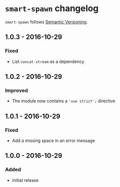 # `smart-spawn` changelog

`smart-spawn` follows [Semantic Versioning][1].

## 1.0.3 - 2016-10-29

### Fixed

* List `concat-stream` as a dependency

## 1.0.2 - 2016-10-29

### Improved

* The module now contains a `'use strict';` directive

## 1.0.1 - 2016-10-29

### Fixed

* Add a missing space in an error message

## 1.0.0 - 2016-10-29

### Added

* Initial release

 [1]: http://semver.org/
